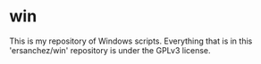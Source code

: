 # win

This is my repository of Windows scripts. Everything that is in this 'ersanchez/win' repository is under the GPLv3 license.
